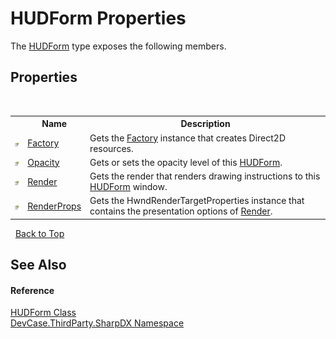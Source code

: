 # HUDForm Properties
 

The <a href="T_DevCase_ThirdParty_SharpDX_HUDForm">HUDForm</a> type exposes the following members.


## Properties
&nbsp;<table><tr><th></th><th>Name</th><th>Description</th></tr><tr><td>![Public property](media/pubproperty.gif "Public property")</td><td><a href="P_DevCase_ThirdParty_SharpDX_HUDForm_Factory">Factory</a></td><td>
Gets the <a href="P_DevCase_ThirdParty_SharpDX_HUDForm_Factory">Factory</a> instance that creates Direct2D resources.</td></tr><tr><td>![Public property](media/pubproperty.gif "Public property")</td><td><a href="P_DevCase_ThirdParty_SharpDX_HUDForm_Opacity">Opacity</a></td><td>
Gets or sets the opacity level of this <a href="T_DevCase_ThirdParty_SharpDX_HUDForm">HUDForm</a>.</td></tr><tr><td>![Public property](media/pubproperty.gif "Public property")</td><td><a href="P_DevCase_ThirdParty_SharpDX_HUDForm_Render">Render</a></td><td>
Gets the render that renders drawing instructions to this <a href="T_DevCase_ThirdParty_SharpDX_HUDForm">HUDForm</a> window.</td></tr><tr><td>![Public property](media/pubproperty.gif "Public property")</td><td><a href="P_DevCase_ThirdParty_SharpDX_HUDForm_RenderProps">RenderProps</a></td><td>
Gets the HwndRenderTargetProperties instance that contains the presentation options of <a href="P_DevCase_ThirdParty_SharpDX_HUDForm_Render">Render</a>.</td></tr></table>&nbsp;
<a href="#hudform-properties">Back to Top</a>

## See Also


#### Reference
<a href="T_DevCase_ThirdParty_SharpDX_HUDForm">HUDForm Class</a><br /><a href="N_DevCase_ThirdParty_SharpDX">DevCase.ThirdParty.SharpDX Namespace</a><br />